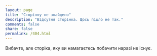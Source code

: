```yaml
---
layout: page
title: "Сторінку не знайдено"
description: "Відсутня сторінка. Щось пішло не так."
comments: false
share: false
permalink: /404.html
---
```


Вибачте, але сторіка, яку ви намагаєтесь побачити наразі не існує.
